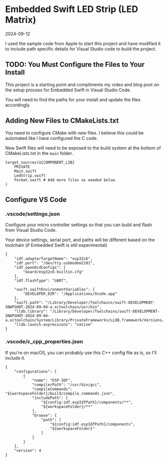 # Embedded Swift LED Strip (LED Matrix)
2024-09-12 

I used the sample code from Apple to start this project and have modified it to include path specific details for Visual Studio code to build the project.

## TODO: You Must Configure the Files to Your Install

This project is a starting point and compliments my video and blog post on the setup process for Embedded Swift in Visual Studio Code.

You will need to find the paths for your install and update the files accordingly.



## Adding New Files to CMakeLists.txt

You need to configure CMake with new files. I believe this could be automated like I have configured the C code.

New Swift files will need to be exposed to the build system at the bottom of CMakeLists.txt in the `main` folder.

```
target_sources(${COMPONENT_LIB}
    PRIVATE
    Main.swift
    LedStrip.swift
    Format.swift # Add more files as needed below
)
```

## Configure VS Code

### .vscode/settings.json

Configure your micro controller settings so that you can build and flash from Visual Studio Code.

Your device settings, serial port, and paths will be different based on the toolchain (if Embedded Swift is still experimental)

```
{
    "idf.adapterTargetName": "esp32c6",
    "idf.port": "/dev/tty.usbmodem2101",
    "idf.openOcdConfigs": [
        "board/esp32c6-builtin.cfg"
    ],
    "idf.flashType": "UART",

    "swift.swiftEnvironmentVariables": {
        "DEVELOPER_DIR": "/Applications/Xcode.app"
    },
    "swift.path": "/Library/Developer/Toolchains/swift-DEVELOPMENT-SNAPSHOT-2024-09-04-a.xctoolchain/usr/bin",
    "lldb.library": "/Library/Developer/Toolchains/swift-DEVELOPMENT-SNAPSHOT-2024-09-04-a.xctoolchain/System/Library/PrivateFrameworks/LLDB.framework/Versions/A/LLDB",
    "lldb.launch.expressions": "native"
}
```

### .vscode/c_cpp_properties.json

If you're on macOS, you can probably use this C++ config file as is, so I'll include it.

```
{
    "configurations": [
        {
            "name": "ESP-IDF",
            "compilerPath": "/usr/bin/gcc",
            "compileCommands": "${workspaceFolder}/build/compile_commands.json",
            "includePath": [
                "${config:idf.espIdfPath}/components/**",
                "${workspaceFolder}/**"
            ],
            "browse": {
                "path": [
                    "${config:idf.espIdfPath}/components",
                    "${workspaceFolder}"
                ]
            }
        }
    ],
    "version": 4
}
```
